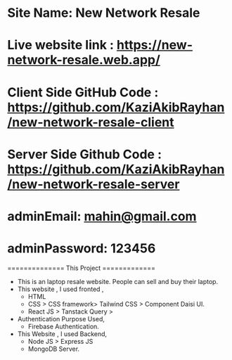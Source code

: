 # Site Name: New Network Resale
# Live website link :  https://new-network-resale.web.app/
# Client Side  GitHub Code : https://github.com/KaziAkibRayhan/new-network-resale-client
# Server Side Github Code : https://github.com/KaziAkibRayhan/new-network-resale-server

# adminEmail: mahin@gmail.com
# adminPassword: 123456





============== This Project =============
* This is an laptop resale website. People can sell and buy their laptop.
* This website , I used fronted , 
    * HTML
    * CSS > CSS framework> Tailwind CSS > Component Daisi UI.
    * React JS > Tanstack Query > 
* Authentication Purpose Used,
    * Firebase Authentication.
* This Website , I used Backend,
    * Node JS > Express JS
    * MongoDB Server.
